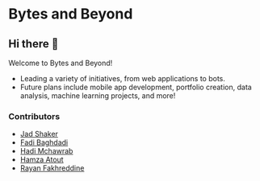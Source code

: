 # Bytes and Beyond

## Hi there 👋

Welcome to Bytes and Beyond!

- Leading a variety of initiatives, from web applications to bots.
- Future plans include mobile app development, portfolio creation, data analysis, machine learning projects, and more!

<!--

**Here are some ideas to get you started:**

🙋‍♀️ A short introduction - what is your organization all about?
🌈 Contribution guidelines - how can the community get involved?
👩‍💻 Useful resources - where can the community find your docs? Is there anything else the community should know?
🍿 Fun facts - what does your team eat for breakfast?
🧙 Remember, you can do mighty things with the power of [Markdown](https://docs.github.com/github/writing-on-github/getting-started-with-writing-and-formatting-on-github/basic-writing-and-formatting-syntax)
-->


### Contributors

- [Jad Shaker](https://github.com/jadshaker)
- [Fadi Baghdadi](https://github.com/Fadibagh)
- [Hadi Mchawrab](https://github.com/HadiMchawrab)
- [Hamza Atout](https://github.com/hamzaatout)
- [Rayan Fakhreddine](https://github.com/Rayan28461)
